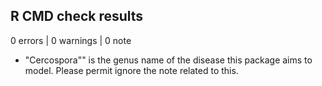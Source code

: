 ## R CMD check results

0 errors | 0 warnings | 0 note

* "Cercospora"" is the genus name of the disease this package aims to model. 
  Please permit ignore the note related to this.

